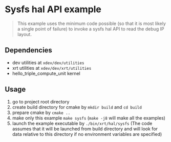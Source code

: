 # Sysfs hal API example

> This example uses the minimum code possible (so that it is most likely a single point of failure) to invoke a sysfs hal API to read the debug IP layout.

## Dependencies

* dev utilities at `xdev/dev/utilities`
* xrt utilities at `xdev/dev/xrt/utilities`
* hello_triple_compute_unit kernel

## Usage

1. go to project root directory
2. create build directory for cmake by `mkdir build` and `cd build`
3. prepare cmake by `cmake ..`
4. make only this example `make sysfs` (`make -j8` will make all the examples)
5. launch the example executable by `./bin/xrt/hal/sysfs` (The code assumes that it will be launched from build directory and will look for data relative to this directory if no environment variables are specified)